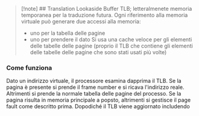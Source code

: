 >[!note] ## Translation Lookaside Buffer
>TLB; letteralmenete memoria temporanea per la traduzione futura.
>Ogni riferimento alla memoria virtuale può generare due accessi alla memoria:
>- uno per la tabella delle pagine
>- uno per prendere il dato
>Si usa una cache veloce per gli elementi delle tabelle delle pagine (proprio il TLB che contiene gli elementi delle tabelle delle pagine che sono stati usati più volte)

### Come funziona 
Dato un indirizzo virtuale, il processore esamina dapprima il TLB. Se la pagina è presente si prende il frame number e si ricava l'indirizzo reale. Altrimenti si prende la normale tabella delle pagine del processo. Se la pagina risulta in memoria principale a popsto, altrimenti si gestisce il page fault come descritto prima. Dopodiché il TLB viene aggiornato includendo 